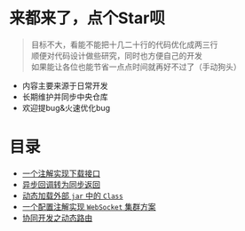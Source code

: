 # 来都来了，点个Star呗

> 目标不大，看能不能把十几二十行的代码优化成两三行<br/>
顺便对代码设计做些研究，同时也方便自己的开发<br/>
如果能让各位也能节省一点点时间就再好不过了（手动狗头）

- 内容主要来源于日常开发
- 长期维护并同步中央仓库
- 欢迎提bug&火速优化bug

# 目录

- [一个注解实现下载接口](../../wiki/Concept-Download)
- [异步回调转为同步返回](../../wiki/Concept-Sync-Waiting)
- [动态加载外部 `jar` 中的 `Class`](../../wiki/Concept-Plugin)
- [一个配置注解实现 `WebSocket` 集群方案](../../wiki/Concept-WebSocket-LoadBalance)
- [协同开发之动态路由](../../wiki/Concept-Router)

